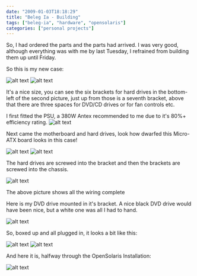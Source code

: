 ```yaml
---
date: "2009-01-03T18:18:29"
title: "Beleg Ia - Building"
tags: ["beleg-ia", "hardware", "opensolaris"]
categories: ["personal projects"]
---
```


So, I had ordered the parts and the parts had arrived.  I was very good, although everything was with me by last Tuesday, I refrained from building them up until Friday.
<!--more-->
So this is my new case:

![alt text](XL803229.jpg "Chassis side")
![alt text](XL803231.jpg "Chassis top")

It's a nice size, you can see the six brackets for hard drives in the bottom-left of the second picture, just up from those is a seventh bracket, above that there are three spaces for DVD/CD drives or for fan controls etc.

I first fitted the PSU, a 380W Antex recommended to me due to it's 80%+ efficiency rating.
![alt text](XL803232.jpg "Chassis with psu")

Next came the motherboard and hard drives, look how dwarfed this Micro-ATX board looks in this case!

![alt text](XL803233.jpg "Chassis with board")
![alt text](XL803235.jpg "Chassis with hdd")

The hard drives are screwed into the bracket and then the brackets are screwed into the chassis.

![alt text](XL803237.jpg "Wired chassis")

The above picture shows all the wiring complete

Here is my DVD drive mounted in it's bracket.  A nice black DVD drive would have been nice, but a white one was all I had to hand.

![alt text](XL803238.jpg "DVD drive in bracket")

So, boxed up and all plugged in, it looks a bit like this:

![alt text](XL803239.jpg "Case shut")
![alt text](XL803240.jpg "Case open")

And here it is, halfway through the OpenSolaris Installation:

![alt text](XL803241.jpg "OpenSolaris installs")

